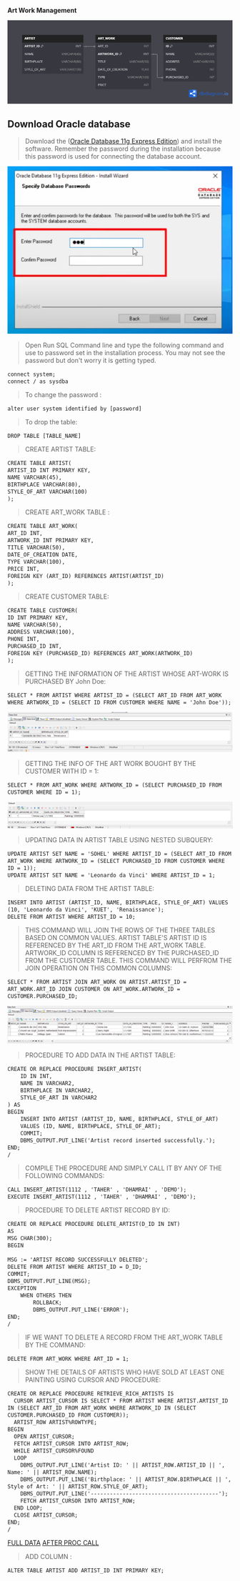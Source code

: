 **Art Work Management**

![Diagram for the Project](Assets/Diagram.png)

## Download Oracle database
> Download the  ([Oracle Database 11g Express Edition](https://www.oracle.com/database/technologies/xe-prior-release-downloads.html)) and install the software.
> Remember the password during the installation because this password is used for connecting the database account.


![alt text](Assets/installation.png)

> Open Run SQL Command line and type the following command and use to password set in the installation process. You may not see the password but don't worry it is getting typed.


```
connect system;
connect / as sysdba
```

>To change the password : 

```
alter user system identified by [password]
```

>To drop the table:

```
DROP TABLE [TABLE_NAME]
```

>CREATE ARTIST TABLE:

```
CREATE TABLE ARTIST(
ARTIST_ID INT PRIMARY KEY,
NAME VARCHAR(45),
BIRTHPLACE VARCHAR(80),
STYLE_OF_ART VARCHAR(100)
);
```

>CREATE ART_WORK TABLE :

```
CREATE TABLE ART_WORK(
ART_ID INT,
ARTWORK_ID INT PRIMARY KEY,
TITLE VARCHAR(50),
DATE_OF_CREATION DATE,
TYPE VARCHAR(100),
PRICE INT,
FOREIGN KEY (ART_ID) REFERENCES ARTIST(ARTIST_ID)
);
```

>CREATE CUSTOMER TABLE:

```
CREATE TABLE CUSTOMER(
ID INT PRIMARY KEY,
NAME VARCHAR(50),
ADDRESS VARCHAR(100),
PHONE INT,
PURCHASED_ID INT,
FOREIGN KEY (PURCHASED_ID) REFERENCES ART_WORK(ARTWORK_ID)
);
```

>GETTING THE INFORMATION OF THE ARTIST WHOSE ART-WORK IS PURCHASED BY John Doe:

```
SELECT * FROM ARTIST WHERE ARTIST_ID = (SELECT ART_ID FROM ART_WORK WHERE ARTWORK_ID = (SELECT ID FROM CUSTOMER WHERE NAME = 'John Doe'));
```
![NESTED SUBQUERY 1](Assets/NESTED%20SUB_Q%20(1).png)

>GETTING THE INFO OF THE ART WORK BOUGHT BY THE CUSTOMER WITH ID = 1:

```
SELECT * FROM ART_WORK WHERE ARTWORK_ID = (SELECT PURCHASED_ID FROM CUSTOMER WHERE ID = 1);
```
![NESTED SUBQUERY 2](Assets/NESTED%20SUB_Q%20(2).png)


>UPDATING DATA IN ARTIST TABLE USING NESTED SUBQUERY:

```
UPDATE ARTIST SET NAME = 'SOHEL' WHERE ARTIST_ID = (SELECT ART_ID FROM ART_WORK WHERE ARTWORK_ID = (SELECT PURCHASED_ID FROM CUSTOMER WHERE ID = 1));
UPDATE ARTIST SET NAME = 'Leonardo da Vinci' WHERE ARTIST_ID = 1;
```


>DELETING DATA FROM THE ARTIST TABLE:
```
INSERT INTO ARTIST (ARTIST_ID, NAME, BIRTHPLACE, STYLE_OF_ART) VALUES (10, 'Leonardo da Vinci', 'KUET', 'Renaissance');
DELETE FROM ARTIST WHERE ARTIST_ID = 10;
```

>THIS COMMAND WILL JOIN THE ROWS OF THE THREE TABLES BASED ON COMMON VALUES. ARTIST TABLE'S ARTIST ID IS REFERENCED BY THE ART_ID FROM THE ART_WORK TABLE. ARTWORK_ID COLUMN IS REFERENCED BY THE PURCHASED_ID FROM THE CUSTOMER TABLE. THIS COMMAND WILL PERFROM THE JOIN OPERATION ON THIS COMMON COLUMNS:

```
SELECT * FROM ARTIST JOIN ART_WORK ON ARTIST.ARTIST_ID = ART_WORK.ART_ID JOIN CUSTOMER ON ART_WORK.ARTWORK_ID = CUSTOMER.PURCHASED_ID;
```

![COMPLEX JOIN OPERATION](Assets/JOIN%20ON%20THREE%20TABLES.png)

>PROCEDURE TO ADD DATA IN THE ARTIST TABLE:

```
CREATE OR REPLACE PROCEDURE INSERT_ARTIST(
    ID IN INT,
    NAME IN VARCHAR2,
    BIRTHPLACE IN VARCHAR2,
    STYLE_OF_ART IN VARCHAR2
) AS
BEGIN
    INSERT INTO ARTIST (ARTIST_ID, NAME, BIRTHPLACE, STYLE_OF_ART)
    VALUES (ID, NAME, BIRTHPLACE, STYLE_OF_ART);
    COMMIT;
    DBMS_OUTPUT.PUT_LINE('Artist record inserted successfully.');
END;
/

```
>COMPILE THE PROCEDURE AND SIMPLY CALL IT BY ANY OF THE FOLLOWING COMMANDS:
```
CALL INSERT_ARTIST(1112 , 'TAHER' , 'DHAMRAI' , 'DEMO');
EXECUTE INSERT_ARTIST(1112 , 'TAHER' , 'DHAMRAI' , 'DEMO');
```
>PROCEDURE TO DELETE ARTIST RECORD BY ID:

```
CREATE OR REPLACE PROCEDURE DELETE_ARTIST(D_ID IN INT)
AS
MSG CHAR(300);
BEGIN

MSG := 'ARTIST RECORD SUCCESSFULLY DELETED';
DELETE FROM ARTIST WHERE ARTIST_ID = D_ID;
COMMIT;
DBMS_OUTPUT.PUT_LINE(MSG);
EXCEPTION
    WHEN OTHERS THEN
        ROLLBACK;
        DBMS_OUTPUT.PUT_LINE('ERROR');
END;
/
```

>IF WE WANT TO DELETE A RECORD FROM THE ART_WORK TABLE BY THE COMMAND:

```
DELETE FROM ART_WORK WHERE ART_ID = 1;
```

>SHOW THE DETAILS OF ARTISTS WHO HAVE SOLD AT LEAST ONE PAINTING USING CURSOR AND PROCEDURE:


```
CREATE OR REPLACE PROCEDURE RETRIEVE_RICH_ARTISTS IS
  CURSOR ARTIST_CURSOR IS SELECT * FROM ARTIST WHERE ARTIST.ARTIST_ID IN (SELECT ART_ID FROM ART_WORK WHERE ARTWORK_ID IN (SELECT CUSTOMER.PURCHASED_ID FROM CUSTOMER));
  ARTIST_ROW ARTIST%ROWTYPE;
BEGIN
  OPEN ARTIST_CURSOR;
  FETCH ARTIST_CURSOR INTO ARTIST_ROW;
  WHILE ARTIST_CURSOR%FOUND
  LOOP
    DBMS_OUTPUT.PUT_LINE('Artist ID: ' || ARTIST_ROW.ARTIST_ID || ', Name: ' || ARTIST_ROW.NAME);
    DBMS_OUTPUT.PUT_LINE('Birthplace: ' || ARTIST_ROW.BIRTHPLACE || ', Style of Art: ' || ARTIST_ROW.STYLE_OF_ART);
    DBMS_OUTPUT.PUT_LINE('----------------------------------------');
    FETCH ARTIST_CURSOR INTO ARTIST_ROW;
  END LOOP;
  CLOSE ARTIST_CURSOR;
END;
/
```

[FULL DATA](/Assets/PROCEDURE%20USING%20CURSOR(1).png)
[AFTER PROC CALL](/Assets/PROCEDURE%20USING%20CURSOR.png)


>ADD COLUMN :

```
ALTER TABLE ARTIST ADD ARTIST_ID INT PRIMARY KEY;
```

